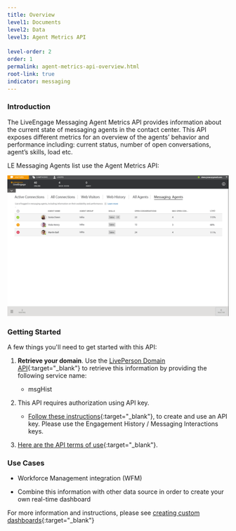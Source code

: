 ```yaml
---
title: Overview
level1: Documents
level2: Data
level3: Agent Metrics API

level-order: 2
order: 1
permalink: agent-metrics-api-overview.html
root-link: true
indicator: messaging
---
```

### Introduction

The LiveEngage Messaging Agent Metrics API provides information about the current state of messaging agents in the contact center. This API exposes different metrics for an overview of the agents’ behavior and performance including: current status, number of open conversations, agent’s skills, load etc.

LE Messaging Agents list use the Agent Metrics API:

![AgentMetrics](img/agentmetrics.png)

### Getting Started

A few things you'll need to get started with this API:

1. **Retrieve your domain**. Use the [LivePerson Domain API](agent-domain-domain-api.html){:target="_blank"} to retrieve this information by providing the following service name:

	* msgHist

2. This API requires authorization using API key.

	* [Follow these instructions](guides-gettingstarted.html){:target="_blank"}, to create and use an API key. Please use the Engagement History / Messaging Interactions keys.

3. [Here are the API terms of use](https://www.liveperson.com/policies/apitou){:target="_blank"}.



### Use Cases

* Workforce Management integration (WFM)

* Combine this information with other data source in order to create your own real-time dashboard

For more information and instructions, please see [creating custom dashboards](products-data-custom-dashboard-overview.html){:target="_blank"}
